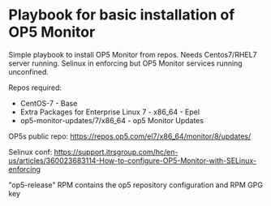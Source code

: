# Playbook for basic installation of OP5 Monitor
Simple playbook to install OP5 Monitor from repos. Needs Centos7/RHEL7 server running. Selinux in enforcing but OP5 Monitor services running unconfined.

Repos required:
* CentOS-7 - Base 
* Extra Packages for Enterprise Linux 7 - x86_64 - Epel 
* op5-monitor-updates/7/x86_64 - op5 Monitor Updates 

OP5s public repo: https://repos.op5.com/el7/x86_64/monitor/8/updates/

Selinux conf: https://support.itrsgroup.com/hc/en-us/articles/360023683114-How-to-configure-OP5-Monitor-with-SELinux-enforcing

"op5-release" RPM contains the op5 repository configuration and RPM GPG key
